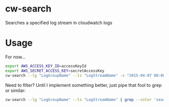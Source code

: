 # cw-search
Searches a specified log stream in cloudwatch logs

# Usage
For now...

```sh
export AWS_ACCESS_KEY_ID=accessKeyId
export AWS_SECRET_ACCESS_KEY=secretAccessKey
cw-search --lg "LogGroupName" --ls "LogStreamName" -s "2015-04-07 00:00:00" -e "2015-04-07 23:59:59"
```

Need to filter? Until I implement something better, just pipe that fool to grep or similar:

```sh
cw-search --lg "LogGroupName" --ls "LogStreamName" | grep --color 'search str'
```
